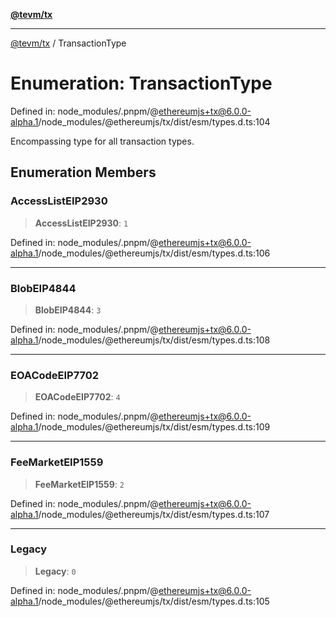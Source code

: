 [**@tevm/tx**](../README.md)

***

[@tevm/tx](../globals.md) / TransactionType

# Enumeration: TransactionType

Defined in: node\_modules/.pnpm/@ethereumjs+tx@6.0.0-alpha.1/node\_modules/@ethereumjs/tx/dist/esm/types.d.ts:104

Encompassing type for all transaction types.

## Enumeration Members

### AccessListEIP2930

> **AccessListEIP2930**: `1`

Defined in: node\_modules/.pnpm/@ethereumjs+tx@6.0.0-alpha.1/node\_modules/@ethereumjs/tx/dist/esm/types.d.ts:106

***

### BlobEIP4844

> **BlobEIP4844**: `3`

Defined in: node\_modules/.pnpm/@ethereumjs+tx@6.0.0-alpha.1/node\_modules/@ethereumjs/tx/dist/esm/types.d.ts:108

***

### EOACodeEIP7702

> **EOACodeEIP7702**: `4`

Defined in: node\_modules/.pnpm/@ethereumjs+tx@6.0.0-alpha.1/node\_modules/@ethereumjs/tx/dist/esm/types.d.ts:109

***

### FeeMarketEIP1559

> **FeeMarketEIP1559**: `2`

Defined in: node\_modules/.pnpm/@ethereumjs+tx@6.0.0-alpha.1/node\_modules/@ethereumjs/tx/dist/esm/types.d.ts:107

***

### Legacy

> **Legacy**: `0`

Defined in: node\_modules/.pnpm/@ethereumjs+tx@6.0.0-alpha.1/node\_modules/@ethereumjs/tx/dist/esm/types.d.ts:105
